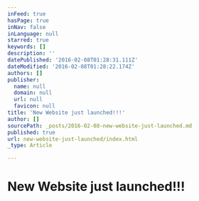 ```yaml
---
inFeed: true
hasPage: true
inNav: false
inLanguage: null
starred: true
keywords: []
description: ''
datePublished: '2016-02-08T01:28:31.111Z'
dateModified: '2016-02-08T01:28:22.174Z'
authors: []
publisher:
  name: null
  domain: null
  url: null
  favicon: null
title: 'New Website just launched!!!'
author: []
sourcePath: _posts/2016-02-08-new-website-just-launched.md
published: true
url: new-website-just-launched/index.html
_type: Article

---
```

# New Website just launched!!!